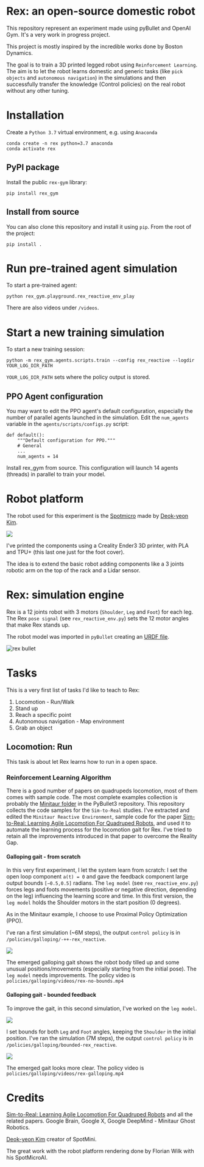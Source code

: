 # Rex: an open-source domestic robot
This repository represent an experiment made using pyBullet and OpenAI Gym. It's a very work in progress project.

This project is mostly inspired by the incredible works done by Boston Dynamics.

The goal is to train a 3D printed legged robot using `Reinforcement Learning`. The aim is to let the robot learns 
domestic and generic tasks (like `pick objects` and `autonomous navigation`) in the simulations and then successfully
transfer the knowledge (Control policies) on the real robot without any other tuning.

# Installation
Create a `Python 3.7` virtual environment, e.g. using `Anaconda`
```
conda create -n rex python=3.7 anaconda
conda activate rex
```
## PyPI package
Install the public `rex-gym` library:
```
pip install rex_gym
```

## Install from source
You can also clone this repository and install it using `pip`. From the root of the project:
```
pip install .
```

# Run pre-trained agent simulation
To start a pre-trained agent:

```
python rex_gym.playground.rex_reactive_env_play
```
There are also videos under `/videos`.

# Start a new training simulation
To start a new training session:

```
python -m rex_gym.agents.scripts.train --config rex_reactive --logdir YOUR_LOG_DIR_PATH 
```

`YOUR_LOG_DIR_PATH` sets where the policy output is stored. 

## PPO Agent configuration
You may want to edit the PPO agent's default configuration, especially the number of parallel agents launched in the simulation. 
Edit the `num_agents` variable in the `agents/scripts/configs.py` script:

```
def default():
    """Default configuration for PPO."""
    # General
    ...
    num_agents = 14
```
Install rex_gym from source. This configuration will launch 14 agents (threads) in parallel to train your model.

# Robot platform
The robot used for this experiment is the [Spotmicro](https://www.thingiverse.com/thing:3445283) made by [Deok-yeon Kim](https://www.thingiverse.com/KDY0523/about).

[<img src="https://thingiverse-production-new.s3.amazonaws.com/assets/bf/af/74/db/83/complete_4.jpg">](https://www.thingiverse.com/thing:3445283)

I've printed the components using a Creality Ender3 3D printer, with PLA and TPU+ (this last one just for the foot 
cover).

The idea is to extend the basic robot adding components like a 3 joints robotic arm on the top of the rack and a 
Lidar sensor.

# Rex: simulation engine
Rex is a 12 joints robot with 3 motors (`Shoulder`, `Leg` and `Foot`) for each leg. 
The Rex `pose signal` (see ```rex_reactive_env.py```) sets the 12 motor angles that make Rex stands up.

The robot model was imported in `pyBullet` creating an [URDF file](rex_gym/util/pybullet_data/assets/urdf/rex.urdf). 

![rex bullet](rex_gym/util/images/rex.png)

# Tasks
This is a very first list of tasks I'd like to teach to Rex:

1. Locomotion - Run/Walk
2. Stand up
3. Reach a specific point
4. Autonomous navigation - Map environment
5. Grab an object

## Locomotion: Run
This task is about let Rex learns how to run in a open space. 
### Reinforcement Learning Algorithm
There is a good number of papers on quadrupeds locomotion, most of them comes with sample code. The most complete examples collection
 is probably the [Minitaur folder](https://github.com/bulletphysics/bullet3/tree/master/examples/pybullet/gym/pybullet_envs/minitaur) in the PyBullet3 repository. 
 This repository collects the code samples for the ```Sim-to-Real``` studies.
I've extracted and edited the ```Minitaur Reactive Environment```, sample code for the paper [Sim-to-Real: Learning Agile Locomotion For Quadruped Robots](https://arxiv.org/pdf/1804.10332.pdf), and used it 
to automate the learning process for the locomotion gait for Rex. I've tried to retain all the improvements introduced in that paper
 to overcome the Reality Gap. 

#### Galloping gait - from scratch
In this very first experiment, I let the system learn from scratch: I set the open loop component ```a(t) = 0``` and 
gave the feedback component large output bounds `[−0.5,0.5]` radians. The `leg model` (see ```rex_reactive_env.py```) 
forces legs and foots movements (positive or negative direction, depending on the leg) influencing the learning 
score and time. In this first version, the `leg model` holds the Shoulder motors in the start position (0 degrees).  

As in the Minitaur example, I choose to use Proximal Policy Optimization (PPO). 

I've ran a first simulation (~6M steps), the output `control policy` is in `/policies/galloping/-++-rex_reactive`. 

![](rex_gym/util/images/run.gif)

The emerged galloping gait shows the robot body tilled up and some unusual positions/movements (especially starting from the initial pose). The `leg model` needs improvements. 
The policy video is `policies/galloping/videos/rex-no-bounds.mp4`
#### Galloping gait - bounded feedback
To improve the gait, in this second simulation, I've worked on the `leg model`.

![](rex_gym/util/images/leg_model-bounds.png) 

I set bounds for both `Leg` and `Foot` angles, keeping the `Shoulder` in the initial position.
I've ran the simulation (7M steps), the output `control policy` is in `/policies/galloping/bounded-rex_reactive`. 

![](rex_gym/util/images/galloping.gif)

The emerged gait looks more clear. The policy video is `policies/galloping/videos/rex-galloping.mp4`

# Credits
[Sim-to-Real: Learning Agile Locomotion For Quadruped Robots](https://arxiv.org/pdf/1804.10332.pdf) and all the related papers. Google Brain, Google X, Google DeepMind - Minitaur Ghost Robotics.

[Deok-yeon Kim](https://www.thingiverse.com/KDY0523/about) creator of SpotMini.

The great work with the robot platform rendering done by Florian Wilk with his SpotMicroAI.

